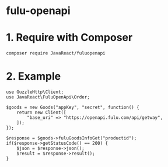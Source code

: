 # fulu-openapi

# 1. Require with Composer
```
composer require JavaReact/fuluopenapi
```

# 2. Example
```
use GuzzleHttp\Client;
use JavaReact\FuluOpenApi\Order;

$goods = new Goods("appKey", "secret", function() {
    return new Client([
        "base_uri" => "https://openapi.fulu.com/api/getway",
    ]);
});

$response = $goods->fuluGoodsInfoGet("productid");
if($response->getStatusCode() == 200) {
    $json = $response->json();
    $result = $response->result();
}
```